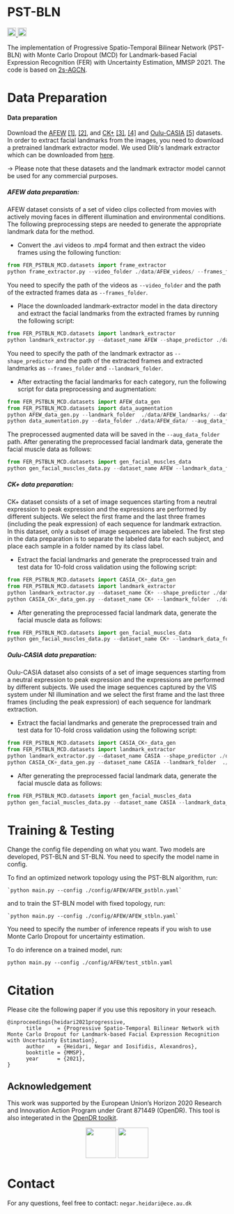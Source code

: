 # PST-BLN

<div align="left">
  <a href="https://opensource.org/licenses/MIT">
    <img src="https://img.shields.io/badge/License-MIT-blue.svg" height="20">
  </a>
  <a href="https://arxiv.org/abs/2106.04332">
    <img src="http://img.shields.io/badge/paper-arxiv.2106.04332-B31B1B.svg" height="20" >
  </a>
  <sup>
</div>
  
The implementation of Progressive Spatio-Temporal Bilinear Network (PST-BLN) with Monte Carlo Dropout (MCD) for Landmark-based Facial Expression Recognition (FER) with Uncertainty Estimation, MMSP 2021.
The code is based on [2s-AGCN](https://github.com/lshiwjx/2s-AGCN).

# Data Preparation

#### Data preparation  
  Download the [AFEW](https://cs.anu.edu.au/few/AFEW.html) [[1]](https://www.computer.org/csdl/magazine/mu/2012/03/mmu2012030034/13rRUxjQyrW), [[2]](https://dl.acm.org/doi/abs/10.1145/2663204.2666275), and [CK+](https://www.pitt.edu/~emotion/ck-spread.htm) [[3]](https://ieeexplore.ieee.org/abstract/document/5543262), [[4]](https://ieeexplore.ieee.org/abstract/document/840611) and [Oulu-CASIA](https://www.oulu.fi/cmvs/node/41316) [[5]](https://www.sciencedirect.com/science/article/pii/S0262885611000515) datasets. 
  In order to extract facial landmarks from the images, you need to download a pretrained landmark extractor model. 
  We used Dlib's landmark extractor which can be downloaded from [here](http://dlib.net/face_landmark_detection.py.html). 
  
  &#8594; Please note that these datasets and the landmark extractor model cannot be used for any commercial purposes. 
  
  ##### AFEW data preparation:  
  AFEW dataset consists of a set of video clips collected from movies with actively moving faces in different illumination and environmental conditions. 
  The following preprocessing steps are needed to generate the appropriate landmark data for the method. 
  - Convert the .avi videos to .mp4 format and then extract the video frames using the following function:
  
  ```python
  from FER_PSTBLN_MCD.datasets import frame_extractor
  python frame_extractor.py --video_folder ./data/AFEW_videos/ --frames_folder ./data/AFEW/
  ```
  You need to specify the path of the videos as `--video_folder` and the path of the extracted frames data as `--frames_folder`. 
  
  - Place the downloaded landmark-extractor model in the data directory and extract the facial landmarks from the extracted frames by running the following script:
  
  ```python
  from FER_PSTBLN_MCD.datasets import landmark_extractor
  python landmark_extractor.py --dataset_name AFEW --shape_predictor ./data/shape_predictor_68_face_landmarks.dat --frames_folder ./data/AFEW/ --landmark_folder ./data/AFEW_landmarks/
  ```
  You need to specify the path of the landmark extractor as `--shape_predictor` and the path of the extracted frames and extracted landmarks as `--frames_folder` and `--landmark_folder`. 

 - After extracting the facial landmarks for each category, run the following script for data preprocessing and augmentation: 
  
  ```python
  from FER_PSTBLN_MCD.datasets import AFEW_data_gen
  from FER_PSTBLN_MCD.datasets import data_augmentation
  python AFEW_data_gen.py --landmark_folder  ./data/AFEW_landmarks/ --data_folder ./data/AFEW_data/ 
  python data_aumentation.py --data_folder ./data/AFEW_data/ --aug_data_folder ./data/AFEW_aug_data/
  ```
  The preprocessed augmented data will be saved in the `--aug_data_folder` path. 
  After generating the preprocessed facial landmark data, generate the facial muscle data as follows:
  ```python
  from FER_PSTBLN_MCD.datasets import gen_facial_muscles_data
  python gen_facial_muscles_data.py --dataset_name AFEW --landmark_data_folder ./data/AFEW_aug_data/ --muscle_data_folder ./data/muscle_data/
  ```
  
  
##### CK+ data preparation:  
  CK+ dataset consists of a set of image sequences starting from a neutral expression to peak expression and the expressions are performed by different subjects. 
  We select the first frame and the last three frames (including the peak expression) of each sequence for landmark extraction.
  In this dataset, only a subset of image sequences are labeled. 
  The first step in the data preparation is to separate the labeled data for each subject, and place each sample in a folder named by its class label. 
  - Extract the facial landmarks and generate the preprocessed train and test data for 10-fold cross validation using the following script:

  ```python
  from FER_PSTBLN_MCD.datasets import CASIA_CK+_data_gen
  from FER_PSTBLN_MCD.datasets import landmark_extractor
  python landmark_extractor.py --dataset_name CK+ --shape_predictor ./data/shape_predictor_68_face_landmarks.dat --frames_folder ./data/CK+/ --landmark_folder ./data/CK+_landmarks/
  python CASIA_CK+_data_gen.py --dataset_name CK+ --landmark_folder  ./data/CK+_landmarks/ --output_folder ./data/CK+_10fold/
  ```
  - After generating the preprocessed facial landmark data, generate the facial muscle data as follows:
  ```python
  from FER_PSTBLN_MCD.datasets import gen_facial_muscles_data
  python gen_facial_muscles_data.py --dataset_name CK+ --landmark_data_folder ./data/CK+_10fold/ --muscle_data_folder ./data/muscle_data/
  ```

##### Oulu-CASIA data preparation:  
  Oulu-CASIA dataset also consists of a set of image sequences starting from a neutral expression to peak expression and the expressions are performed by different subjects. 
  We used the image sequences captured by the VIS system under NI illumination and we select the first frame and the last three frames (including the peak expression) of each sequence for landmark extraction. 
  - Extract the facial landmarks and generate the preprocessed train and test data for 10-fold cross validation using the following script:
  ```python
  from FER_PSTBLN_MCD.datasets import CASIA_CK+_data_gen
  from FER_PSTBLN_MCD.datasets import landmark_extractor
  python landmark_extractor.py --dataset_name CASIA --shape_predictor ./data/shape_predictor_68_face_landmarks.dat --frames_folder ./data/CASIA/ --landmark_folder ./data/CASIA_landmarks/
  python CASIA_CK+_data_gen.py --dataset_name CASIA --landmark_folder  ./data/CASIA_landmarks/ --output_folder ./data/CASIA_10fold/
  ```
  - After generating the preprocessed facial landmark data, generate the facial muscle data as follows:
  ```python
  from FER_PSTBLN_MCD.datasets import gen_facial_muscles_data
  python gen_facial_muscles_data.py --dataset_name CASIA --landmark_data_folder ./data/CASIA_10fold/ --muscle_data_folder ./data/muscle_data/
  ```
     
# Training & Testing

Change the config file depending on what you want. Two models are developed, PST-BLN and ST-BLN. 
You need to specify the model name in config. 

To find an optimized network topology using the PST-BLN algorithm, run:

    `python main.py --config ./config/AFEW/AFEW_pstbln.yaml`

and to train the ST-BLN model with fixed topology, run: 

    `python main.py --config ./config/AFEW/AFEW_stbln.yaml`

You need to specify the number of inference repeats if you wish to use Monte Carlo Dropout for uncertainty estimation. 

To do inference on a trained model, run: 

`python main.py --config ./config/AFEW/test_stbln.yaml`

# Citation
Please cite the following paper if you use this repository in your reseach.

    @inproceedings{heidari2021progressive,  
          title     = {Progressive Spatio-Temporal Bilinear Network with Monte Carlo Dropout for Landmark-based Facial Expression Recognition with Uncertainty Estimation},  
          author    = {Heidari, Negar and Iosifidis, Alexandros},  
          booktitle = {MMSP},  
          year      = {2021},  
    }
  
## Acknowledgement

This work was supported by the European Union’s Horizon
2020 Research and Innovation Action Program under Grant
871449 (OpenDR).
This tool is also integerated in the [OpenDR toolkit](https://github.com/opendr-eu/opendr). 
<div align="center">
<img src="https://user-images.githubusercontent.com/16520105/123549590-6a9f4b00-d772-11eb-998a-ed4c70133617.png" height="70"> <img src="https://user-images.githubusercontent.com/16520105/123549536-31ff7180-d772-11eb-9c81-6cc98b7d2e1e.png" height="70">
</div>
  
  
# Contact
For any questions, feel free to contact: `negar.heidari@ece.au.dk`

